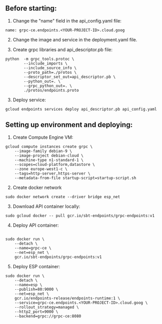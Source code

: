 ## Before starting:

1. Change the "name" field in the api_config.yaml file:
```
name: grpc-ce.endpoints.<YOUR-PROJECT-ID>.cloud.goog
```

2. Change the image and service in the deployment.yaml file.

2. Create grpc libraries and api_descriptor.pb file:
```
python  -m grpc_tools.protoc \
        --include_imports \
        --include_source_info \
        --proto_path=./protos \
        --descriptor_set_out=api_descriptor.pb \
        --python_out=. \
        --grpc_python_out=. \
        ./protos/endpoints.proto
```

3. Deploy service:
```
gcloud endpoints services deploy api_descriptor.pb api_config.yaml
```

## Setting up environment and deploying:

1. Create Compute Engine VM:

```
gcloud compute instances create grpc \
	--image-family debian-9 \
	--image-project debian-cloud \
	--machine-type n1-standard-1 \
	--scopes=cloud-platform,datastore \
	--zone europe-west1-c \
	--tags=http-server,https-server \
	--metadata-from-file startup-script=startup-script.sh
```

2. Create docker network

```
sudo docker network create --driver bridge esp_net
```

3. Download API container locally:
```
sudo gcloud docker -- pull gcr.io/sbt-endpoints/grpc-endpoints:v1
```

4. Deploy API container:
```

sudo docker run \
    --detach \
    --name=grpc-ce \
    --net=esp_net \
    gcr.io/sbt-endpoints/grpc-endpoints:v1
```

5. Deploy ESP container:
```
sudo docker run \
    --detach \
    --name=esp \
    --publish=80:9000 \
    --net=esp_net \
    gcr.io/endpoints-release/endpoints-runtime:1 \
    --service=grpc-ce.endpoints.<YOUR-PROJECT-ID>.cloud.goog \
    --rollout_strategy=managed \
    --http2_port=9000 \
    --backend=grpc://grpc-ce:8080
```

